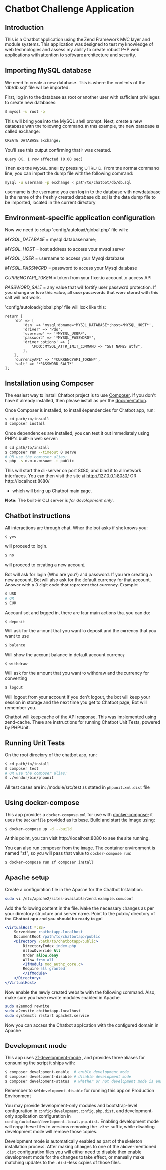 # Chatbot Challenge Application

## Introduction

This is a Chatbot application using the Zend Framework MVC layer and module
systems. This application was designed to test my knowledge of web technologies and assess my ability to
create robust PHP web applications with attention to software architecture​ and security.

## Importing MySQL database

We need to create a new database. This is where the contents of the 'db/db.sql' file will be imported.

First, log in to the database as root or another user with sufficient privileges to create new databases:
```bash
$ mysql -u root -p
```

This will bring you into the MySQL shell prompt. 
Next, create a new database with the following command. In this example, the new database is called exchange:
```bash
CREATE DATABASE exchange;
```
You’ll see this output confirming that it was created.

```output
Query OK, 1 row affected (0.00 sec)
```
Then exit the MySQL shell by pressing CTRL+D. 
From the normal command line, you can import the dump file with the following command:
```bash
mysql -u username -p exchange < path/to/chatbot/db/db.sql
```
username is the username you can log in to the database with
newdatabase is the name of the freshly created database
db.sql is the data dump file to be imported, located in the current directory


## Environment-specific application configuration

Now we need to setup 'config/autoload/global.php' file with:

*MYSQL_DATABASE* = mysql database name;

*MYSQL_HOST* = host address to access your mysql server

*MYSQL_USER* = username to access your Mysql database

*MYSQL_PASSWORD* = password to access your Mysql database

*CURRENCYAPI_TOKEN* = token from your fixer.io account to access API

*PASSWORD_SALT* = any value that will fortify user password protection. If you change or lose this value, all user passwords that were stored with this salt will not work.

'config/autoload/global.php' file will look like this:
```code
return [
    'db' => [
        'dsn' => 'mysql:dbname=*MYSQL_DATABASE*;host=*MYSQL_HOST*',
        'driver' => 'Pdo',
        'username' => '*MYSQL_USER*',
        'password' => '*MYSQL_PASSWORD*',
        'driver_options' => [
            \PDO::MYSQL_ATTR_INIT_COMMAND => "SET NAMES utf8",
        ],
    ],
    'currencyAPI' => '*CURRENCYAPI_TOKEN*',
    'salt' => '*PASSWORD_SALT*'
];
```

## Installation using Composer

The easiest way to install Chatbot project is to use
[Composer](https://getcomposer.org/).  If you don't have it already installed,
then please install as per the [documentation](https://getcomposer.org/doc/00-intro.md).

Once Composer is installed, to install dependencies for Chatbot app, run:

```bash
$ cd path/to/install
$ composer install
```

Once dependencies are installed, you can test it out immediately using PHP's built-in web server:

```bash
$ cd path/to/install
$ composer run --timeout 0 serve
# OR use the composer alias:
$ php -S 0.0.0.0:8080 -t public
```

This will start the cli-server on port 8080, and bind it to all network
interfaces. You can then visit the site at http://127.0.0.1:8080/ OR http://localhost:8080/
- which will bring up Chatbot main page.

**Note:** The built-in CLI server is *for development only*.

## Chatbot instructions

All interactions are through chat. When the bot asks if she knows you:
```bash
$ yes
```
will proceed to login.
```bash
$ no
```
will proceed to creating a new account.

Bot will ask for login (Who are you?) and password.
If you are creating a new account, Bot will also ask for the default currency for that account.
Answer with a 3 digit code that represent that currency. Example:
```bash
$ USD
# OR
$ EUR
```

Account set and logged in, there are four main actions that you can do:
```bash
$ deposit
```
Will ask for the amount that you want to deposit and the currency that you want to use
```bash
$ balance
```
Will show the account balance in default account currency
```bash
$ withdraw
```
Will ask for the amount that you want to withdraw and the currency for converting
```bash
$ logout
```
Will logout from your account
If you don't logout, the bot will keep your session in storage and the next time you get to Chatbot page, Bot will remember you.

Chatbot will keep cache of the API response. This was implemented using zend-cache.
There are instructions for running Chatbot Unit Tests, powered by PHPUnit.

## Running Unit Tests

On the root directory of the chatbot app, run:

```bash
$ cd path/to/install
$ composer test
# OR use the composer alias:
$ ./vendor/bin/phpunit
```

All test cases are in:
/module/src/test
as stated in `phpunit.xml.dist` file

## Using docker-compose

This app provides a `docker-compose.yml` for use with
[docker-compose](https://docs.docker.com/compose/); it
uses the `Dockerfile` provided as its base. Build and start the image using:

```bash
$ docker-compose up -d --build
```

At this point, you can visit http://localhost:8080 to see the site running.

You can also run composer from the image. The container environment is named
"zf", so you will pass that value to `docker-compose run`:

```bash
$ docker-compose run zf composer install
```

## Apache setup

Create a configuration file in the Apache for the Chatbot Instalation.
```bash
sudo vi /etc/apache2/sites-available/zend.example.com.conf
```

Add the following content in the file. Make the necessary changes as per your directory structure and server name.
Point to the public/ directory of the Chatbot app and you should be ready to go!

```apache
<VirtualHost *:80>
    ServerName chatbotapp.localhost
    DocumentRoot /path/to/chatbotapp/public
    <Directory /path/to/chatbotapp/public>
        DirectoryIndex index.php
        AllowOverride All
        Order allow,deny
        Allow from all
        <IfModule mod_authz_core.c>
        Require all granted
        </IfModule>
    </Directory>
</VirtualHost>
```

Now enable the newly created website with the following command. Also, make sure you have rewrite modules enabled in Apache.

```bash
sudo a2enmod rewrite
sudo a2ensite chatbotapp.localhost
sudo systemctl restart apache2.service
```

Now you can access the Chatbot application with the configured domain in Apache


## Development mode

This app uses [zf-development-mode](https://github.com/zfcampus/zf-development-mode)
, and provides three aliases for consuming the script it ships with:

```bash
$ composer development-enable  # enable development mode
$ composer development-disable # disable development mode
$ composer development-status  # whether or not development mode is enabled
```

Remember to set `development-disable` for running this app on Production Environment

You may provide development-only modules and bootstrap-level configuration in
`config/development.config.php.dist`, and development-only application
configuration in `config/autoload/development.local.php.dist`. Enabling
development mode will copy these files to versions removing the `.dist` suffix,
while disabling development mode will remove those copies.

Development mode is automatically enabled as part of the skeleton installation process. 
After making changes to one of the above-mentioned `.dist` configuration files you will
either need to disable then enable development mode for the changes to take effect,
or manually make matching updates to the `.dist`-less copies of those files.